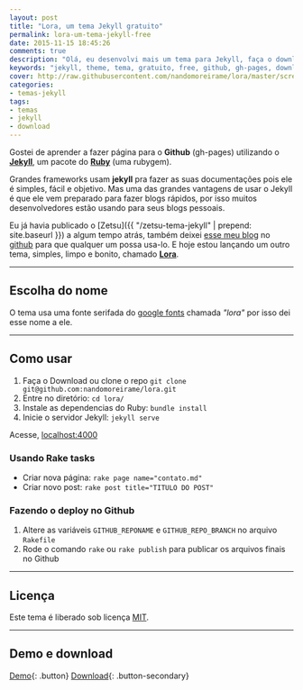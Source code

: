 ```yaml
---
layout: post
title: "Lora, um tema Jekyll gratuito"
permalink: lora-um-tema-jekyll-free
date: 2015-11-15 18:45:26
comments: true
description: "Olá, eu desenvolvi mais um tema para Jekyll, faça o download do Lora!"
keywords: "jekyll, theme, tema, gratuito, free, github, gh-pages, download"
cover: http://raw.githubusercontent.com/nandomoreirame/lora/master/screenshot.png
categories:
- temas-jekyll
tags:
- temas
- jekyll
- download
---
```


Gostei de aprender a fazer página para o **Github** (gh-pages) utilizando o **[Jekyll](http://jekyllrb.com)**, um pacote do **[Ruby](https://www.ruby-lang.org/pt/)** (uma rubygem).

Grandes frameworks usam **jekyll** pra fazer as suas documentações pois ele é simples, fácil e objetivo. Mas uma das grandes vantagens de usar o Jekyll é que ele vem preparado para fazer blogs rápidos, por isso muitos desenvolvedores estão usando para seus blogs pessoais.

Eu já havia publicado o [Zetsu]({{ "/zetsu-tema-jekyll" | prepend: site.baseurl }}) a algum tempo atrás, também deixei [esse meu blog](http://nandomoreira.me/nandomoreira-jekyll-theme/) no [github](https://github.com/nandomoreirame/nandomoreira-jekyll-theme) para que qualquer um possa usa-lo. E hoje estou lançando um outro tema, simples, limpo e bonito, chamado **[Lora](https://github.com/nandomoreirame/lora)**.

---

## Escolha do nome

O tema usa uma fonte serifada do [google fonts](http://google.com/fonts) chamada _"lora"_ por isso dei esse nome a ele.

---

## Como usar

1. Faça o Download ou clone o repo `git clone git@github.com:nandomoreirame/lora.git`
2. Entre no diretório: `cd lora/`
3. Instale as dependencias do Ruby: `bundle install`
4. Inicie o servidor Jekyll: `jekyll serve`

Acesse, [localhost:4000](http://localhost:4000/)

### Usando Rake tasks

* Criar nova página: `rake page name="contato.md"`
* Criar novo post: `rake post title="TITULO DO POST"`

### Fazendo o deploy no Github

1. Altere as variáveis `GITHUB_REPONAME` e `GITHUB_REPO_BRANCH` no arquivo `Rakefile`
2. Rode o comando `rake` ou `rake publish` para publicar os arquivos finais no Github

---

## Licença

Este tema é liberado sob licença [MIT](https://github.com/nandomoreirame/lora/blob/master/LICENSE).

---

## Demo e download

[Demo](http://nandomoreira.me/lora){: .button} [Download](https://github.com/nandomoreirame/lora/archive/master.zip){: .button-secondary}
